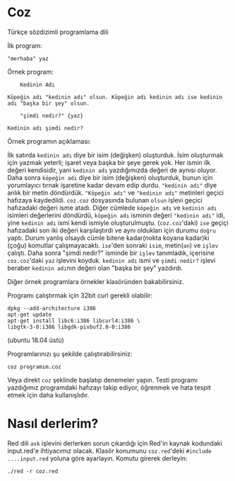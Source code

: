 # Coz
Türkçe sözdizimli programlama dili

İlk program:
```
"merhaba" yaz
```


Örnek program:
```
    Kedinin Adı

Köpeğin adı "kedinin adı" olsun. Köpeğin adı kedinin adı ise kedinin adı "başka bir şey" olsun.

    "şimdi nedir?" {yaz}

Kedinin adı şimdi nedir?
```

Örnek programın açıklaması:

İlk satırda `kedinin adı` diye bir isim (değişken) oluşturduk. İsim oluşturmak için yazmak yeterli; işaret veya başka bir şeye gerek yok. Her ismin ilk değeri kendisidir, yani `kedinin adı` yazdığımızda değeri de aynısı oluyor. Daha sonra `köpeğin adı` diye bir isim (değişken) oluşturduk, bunun için yorumlayıcı tırnak işaretine kadar devam edip durdu. `"kedinin adı"` diye anlık bir metin döndürdük. `"Köpeğin adı"` ve `"kedinin adı"` metinleri geçici hafızaya kaydedildi. `coz.coz` dosyasında bulunan `olsun` işlevi geçici hafızadaki değeri isme atadı. Diğer cümlede `köpeğin adı` ve `kedinin adı` isimleri değerlerini döndürdü, `köpeğin adı` isminin değeri `"kedinin adı"` idi, yine `kedinin adı` ismi kendi ismiyle oluşturulmuştu. (`coz.coz`'daki) `ise` geçiçi hafızadaki son iki değeri karşılaştırdı ve aynı oldukları için durumu `doğru` yaptı. Durum yanlış olsaydı cümle bitene kadar(nokta koyana kadar)ki (çoğu) komutlar çalışmayacaktı. `ise`'den sonraki `isim`, metin(`an`) ve `işlev` çalıştı. Daha sonra "şimdi nedir?" isminde bir `işlev` tanımladık, içerisine `coz.coz`'daki `yaz` işlevini koyduk. `kedinin adı` ismi ve `şimdi nedir?` işlevi beraber `kedinin adı`nın değeri olan "başka bir şey" yazdırdı.

Diğer örnek programlara örnekler klasöründen bakabilirsiniz.

Programı çalıştırmak için 32bit curl gerekli olabilir:
```
dpkg --add-architecture i386
apt-get update
apt-get install libc6:i386 libcurl4:i386 \
libgtk-3-0:i386 libgdk-pixbuf2.0-0:i386
```
(ubuntu 18.04 üstü)

Programlarınızı şu şekilde çalıştırabilirsiniz:

```
coz programım.coz
```

Veya direkt `coz` şeklinde başlatıp denemeler yapın. Testi programı yazdığımız programdaki hafızayı takip ediyor, öğrenmek ve hata tespit etmek için daha kullanışlıdır.

# Nasıl derlerim?

Red dili `ask` işlevini derlerken sorun çıkardığı için Red'in kaynak kodundaki input.red'e ihtiyacımız olacak. Klasör konumunu `coz.red`'deki `#include ....input.red` yoluna göre ayarlayın. Komutu girerek derleyin:

```
./red -r coz.red
```